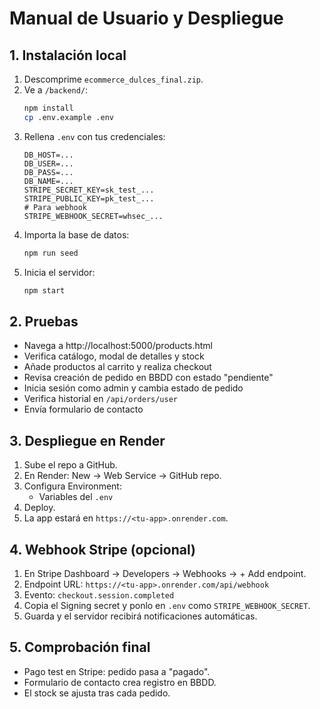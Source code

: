 # Manual de Usuario y Despliegue

## 1. Instalación local
1. Descomprime `ecommerce_dulces_final.zip`.
2. Ve a `/backend/`:
   ```bash
   npm install
   cp .env.example .env
   ```
3. Rellena `.env` con tus credenciales:
   ```
   DB_HOST=...
   DB_USER=...
   DB_PASS=...
   DB_NAME=...
   STRIPE_SECRET_KEY=sk_test_...
   STRIPE_PUBLIC_KEY=pk_test_...
   # Para webhook
   STRIPE_WEBHOOK_SECRET=whsec_...
   ```
4. Importa la base de datos:
   ```bash
   npm run seed
   ```
5. Inicia el servidor:
   ```bash
   npm start
   ```

## 2. Pruebas
- Navega a http://localhost:5000/products.html
- Verifica catálogo, modal de detalles y stock
- Añade productos al carrito y realiza checkout
- Revisa creación de pedido en BBDD con estado "pendiente"
- Inicia sesión como admin y cambia estado de pedido
- Verifica historial en `/api/orders/user`
- Envía formulario de contacto

## 3. Despliegue en Render
1. Sube el repo a GitHub.
2. En Render: New → Web Service → GitHub repo.
3. Configura Environment:
   - Variables del `.env`
4. Deploy.
5. La app estará en `https://<tu-app>.onrender.com`.

## 4. Webhook Stripe (opcional)
1. En Stripe Dashboard → Developers → Webhooks → + Add endpoint.
2. Endpoint URL: `https://<tu-app>.onrender.com/api/webhook`
3. Evento: `checkout.session.completed`
4. Copia el Signing secret y ponlo en `.env` como `STRIPE_WEBHOOK_SECRET`.
5. Guarda y el servidor recibirá notificaciones automáticas.

## 5. Comprobación final
- Pago test en Stripe: pedido pasa a "pagado".
- Formulario de contacto crea registro en BBDD.
- El stock se ajusta tras cada pedido.

